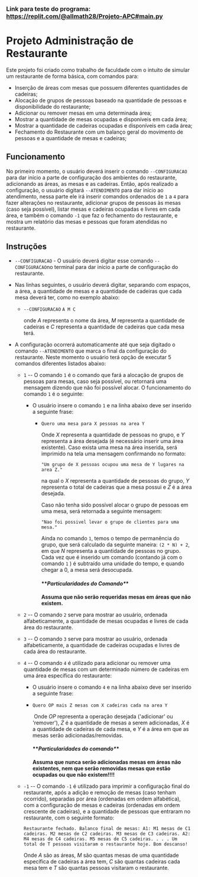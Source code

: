 ### Link para teste do programa: https://replit.com/@allmath28/Projeto-APC#main.py

# **Projeto Administração de Restaurante**



Este projeto foi criado como trabalho de faculdade com o intuito de simular um restaurante de forma básica, com comandos para:

* Inserção de áreas com mesas que possuem diferentes quantidades de cadeiras;
* Alocação de grupos de pessoas baseado na quantidade de pessoas e disponibilidade do restaurante;
* Adicionar ou remover mesas em uma determinada área;
* Mostrar a quantidade de mesas ocupadas e disponíveis em cada área;
* Mostrar a quantidade de cadeiras ocupadas e disponíveis em cada área;
* Fechamento do Restaurante com um balanço geral do movimento de pessoas e a quantidade de mesas e cadeiras;

## Funcionamento

No primeiro momento, o usuário deverá inserir o comando `--CONFIGURACAO` para dar início a parte de configuração dos ambientes do restaurante, adicionando as áreas, as mesas e as cadeiras. Então, após realizado a configuração, o usuário digitará `--ATENDIMENTO` para dar início ao atendimento, nessa parte ele irá inserir comandos ordenados de `1` a `4` para fazer alterações no restaurante, adicionar grupos de pessoas às mesas (caso seja possível), listar mesas e cadeiras ocupadas e livres em cada área, e também o comando `-1` que faz o fechamento do restaurante, e mostra um relatório das mesas e pessoas que foram atendidas no restaurante.

## Instruções

* `--CONFIGURACAO` - O usuário deverá digitar esse comando `--CONFIGURACAO`no terminal para dar início a parte de configuração do restaurante.

* Nas linhas seguintes, o usuário deverá digitar, separando com espaços, a área, a quantidade de mesas e a quantidade de cadeiras que cada mesa deverá ter, como no exemplo abaixo:

  * `--CONFIGURACAO`
    `A M C`

    onde _A_ representa o nome da área, *M* representa a quantidade de cadeiras e *C* representa a quantidade de cadeiras que cada mesa terá.

* A configuração ocorrerá automaticamente até que seja digitado o comando `--ATENDIMENTO` que marca o final da configuração do restaurante. Neste momento o usuário terá opção de executar 5 comandos diferentes listados abaixo:

  * `1`  -- O comando `1` é o comando que fará a alocação de grupos de pessoas para mesas, caso seja possível, ou retornará uma mensagem dizendo que não foi possível alocar. O funcionamento do comando `1` é o seguinte:

    * O usuário insere o comando `1` e na linha abaixo deve ser inserido a seguinte frase:

      * `Quero uma mesa para X pessoas na area Y`

        Onde *X* representa a quantidade de pessoas no grupo, e *Y* representa a área desejada (é necessário inserir uma área existente). Caso exista uma mesa na área inserida, será imprimido na tela uma mensagem confirmando no formato:
        
        `"Um grupo de X pessoas ocupou uma mesa de Y lugares na area Z."`
        
        na qual o _X_ representa a quantidade de pessoas do grupo, _Y_ representa o total de cadeiras que a mesa possui e _Z_ é a área desejada.
        
        Caso não tenha sido possível alocar o grupo de pessoas em uma mesa, será retornada a seguinte mensagem:
        
        `"Nao foi possivel levar o grupo de clientes para uma mesa."`
        
        Ainda no comando `1`, temos o tempo de permanência do grupo, que será calculado da seguinte maneira: `(2 * N) + 2`, em que _N_ representa a quantidade de pessoas no grupo. Cada vez que é inserido um comando (contando já com o comando `1` ) é subtraído uma unidade do tempo, e quando chegar a 0, a mesa será desocupada.
        
        
        
        #### ***\**Particularidades do Comando\**\***
        
        **Assuma que não serão requeridas mesas em áreas que não existem.**
        
        
    
  * `2` -- O comando `2` serve para mostrar ao usuário, ordenada alfabeticamente, a quantidade de mesas ocupadas e livres de cada área do restaurante.

  * `3` -- O comando `3` serve para mostrar ao usuário, ordenada alfabeticamente, a quantidade de cadeiras ocupadas e livres de cada área do restaurante.

  * `4` -- O comando `4` é utilizado para adicionar ou remover uma quantidade de mesas com um determinado número de cadeiras em uma área específica do restaurante:

    * O usuário insere o comando `4` e na linha abaixo deve ser inserido a seguinte frase:

    * `Quero OP mais Z mesas com X cadeiras cada na area Y` 

      ​	Onde _OP_ representa a operação desejada ('adicionar' ou 'remover'),  _Z_ é a quantidade de mesas a serem adicionadas, _X_ é a quantidade de cadeiras de cada mesa, e _Y_ é a área em que as mesas serão adicionadas/removidas.

      #### ***\**Particularidades do comando\**\***

      **Assuma que nunca serão adicionadas mesas em áreas não existentes, nem que serão removidas mesas que estão ocupadas ou que não existem!!!!**

  * `-1` -- O comando `-1` é utilizado para imprimir a configuração final do restaurante, após a adição e remoção de mesas (caso tenham ocorrido), separadas por área (ordenadas em ordem alfabética), com a configuração de mesas e cadeiras (ordenadas em ordem crescente de cadeiras), e a quantidade de pessoas que entraram no restaurante, com o seguinte formato:

    `Restaurante fechado.
    Balanco final de mesas:
    A1:
     M1 mesas de C1 cadeiras.
     M2 mesas de C2 cadeiras.
     M3 mesas de C3 cadeiras.
    A2:
     M4 mesas de C4 cadeiras.
     M5 mesas de C5 cadeiras.
    .
    .
    .
    Um total de T pessoas visitaram o restaurante hoje.
    Bom descanso!`

    

    Onde _A_ são as áreas, _M_ são quantas mesas de uma quantidade específica de cadeiras a área tem, _C_ são quantas cadeiras cada mesa tem e _T_ são quantas pessoas visitaram o restaurante.
